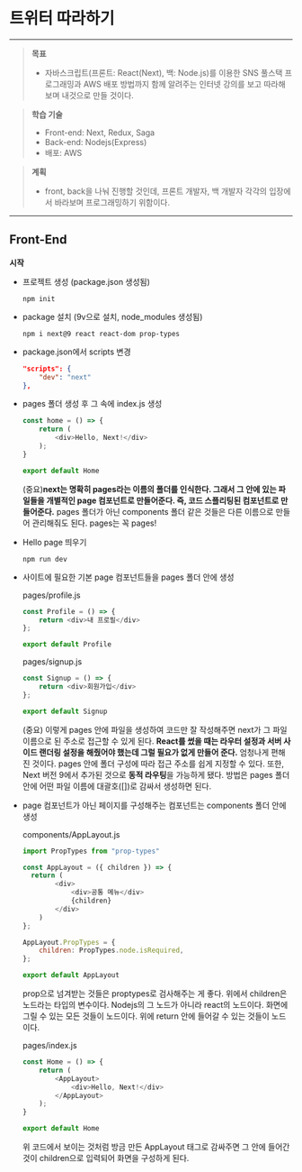 # 트위터 따라하기

------

> **목표**
>
> - 자바스크립트(프론트: React(Next), 백: Node.js)를 이용한 SNS 풀스택 프로그래밍과 AWS 배포 방법까지 함께 알려주는 인터넷 강의를 보고 따라해보며 내것으로 만들 것이다.

> **학습 기술**
>
> - Front-end: Next, Redux, Saga
> - Back-end: Nodejs(Express)
> - 배포: AWS

> **계획**
>
> - front, back을 나눠 진행할 것인데, 프론트 개발자, 백 개발자 각각의 입장에서 바라보며 프로그래밍하기 위함이다. 

---

## **Front-End**

**시작**

- 프로젝트 생성 (package.json 생성됨)

  ```
  npm init
  ```

- package 설치 (9v으로 설치, node_modules 생성됨)

  ```
  npm i next@9 react react-dom prop-types
  ```
  
- package.json에서 scripts 변경

  ```json
  "scripts": {
      "dev": "next"
  },
  ```

- pages 폴더 생성 후 그 속에 index.js 생성

  ```javascript
  const home = () => {
      return (
          <div>Hello, Next!</div>
      );
  }
  
  export default Home
  ```

  (중요)**next는 명확히 pages라는 이름의 폴더를 인식한다. 그래서 그 안에 있는 파일들을 개별적인 page 컴포넌트로 만들어준다. 즉, 코드 스플리팅된 컴포넌트로 만들어준다.** pages 폴더가 아닌 components 폴더 같은 것들은 다른 이름으로 만들어 관리해줘도 된다. pages는 꼭 pages!

- Hello page 띄우기 

  ```
  npm run dev
  ```

- 사이트에 필요한 기본  page 컴포넌트들을 pages 폴더 안에 생성

  pages/profile.js

  ```javascript
  const Profile = () => {
      return <div>내 프로필</div>
  };
  
  export default Profile
  ```

  pages/signup.js

  ```javascript
  const Signup = () => {
      return <div>회원가입</div>
  };
  
  export default Signup
  ```

  (중요) 이렇게 pages 안에 파일을 생성하여 코드만 잘 작성해주면 next가 그 파일 이름으로 된 주소로 접근할 수 있게 된다. **React를 썼을 때는 라우터 설정과 서버 사이드 랜더링 설정을 해줬어야 했는데 그럴 필요가 없게 만들어 준다.** 엄청나게 편해진 것이다. pages 안에 폴더 구성에 따라 접근 주소를 쉽게 지정할 수 있다. 또한, Next 버전 9에서 추가된 것으로 **동적 라우팅**을 가능하게 됐다. 방법은 pages 폴더 안에 어떤 파일 이름에 대괄호([])로 감싸서 생성하면 된다.

- page 컴포넌트가 아닌 페이지를 구성해주는 컴포넌트는 components 폴더 안에 생성

  components/AppLayout.js

  ```javascript
  import PropTypes from "prop-types"
  
  const AppLayout = ({ children }) => {
  	return (            
          <div>
              <div>공통 메뉴</div>    
              {children}
          </div>
      )
  };
  
  AppLayout.PropTypes = {
      children: PropTypes.node.isRequired,
  };
  
  export default AppLayout
  ```

  prop으로 넘겨받는 것들은 proptypes로 검사해주는 게 좋다. 위에서 children은 노드라는 타입의 변수이다. Nodejs의 그 노드가 아니라 react의 노드이다. 화면에 그릴 수 있는 모든 것들이 노드이다. 위에 return 안에 들어갈 수 있는 것들이 노드이다. 

  

  pages/index.js

  ```javascript
  const Home = () => {
      return (
          <AppLayout>
              <div>Hello, Next!</div>
          </AppLayout>
      );
  }
  
  export default Home
  ```

  위 코드에서 보이는 것처럼 방금 만든 AppLayout 태그로 감싸주면 그 안에 들어간 것이 children으로 입력되어 화면을 구성하게 된다. 

